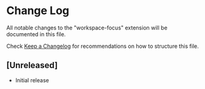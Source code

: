 # Change Log

All notable changes to the "workspace-focus" extension will be documented in this file.

Check [Keep a Changelog](http://keepachangelog.com/) for recommendations on how to structure this file.

## [Unreleased]

- Initial release
